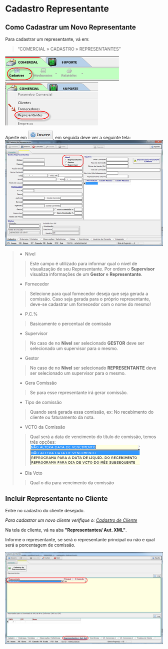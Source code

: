 # Cadastro Representante
## Como Cadastrar um Novo Representante
Para cadastrar um representante, vá em:
> “COMERCIAL » CADASTRO » REPRESENTANTES”

![1](/img/cadastro-representante/1.png)  
![2](/img/cadastro-representante/2.png)  

Aperte em ![12](/img/botoeskm/insere.jpg), em seguida deve ver  a seguinte tela:  
![4](/img/cadastro-representante/repre.jpg)  

> - Nível
>> Este campo é utilizado para informar qual o nível de visualização de seu Representante. Por ordem o **Supervisor** visualiza informações de um **Gestor** e **Representante**.  
> - Fornecedor
>> Selecione para qual fornecedor deseja que seja gerada a comissão. Caso seja gerada para o próprio representante, deve-se cadastrar um fornecedor com o nome do mesmo!
> - P.C.%
>> Basicamente o percentual  de comissão
> - Supervisor
>> No caso de no **Nível** ser selecionado **GESTOR** deve ser selecionado um supervisor para o mesmo.
> - Gestor
>> No caso de no **Nível** ser selecionado **REPRESENTANTE** deve ser selecionado um supervisor para o mesmo.
> - Gera Comissão
>> Se para esse representante irá gerar comissão.
> - Tipo de comissão
>> Quando será gerada essa comissão, ex: No recebimento do cliente ou faturamento da nota.  
> - VCTO da Comissão  
>> Qual será a data de vencimento do título de comissão, temos três opções:  
>> ![5](/img/cadastro-representante/5.png)  
> - Dia Vcto
>> Qual o dia para vencimento da comissão

## Incluir Representante no Cliente  

Entre no cadastro do cliente desejado.  

*Para cadastrar um novo cliente verifique o: [Cadastro de Cliente](/modulos/comercial/cadastro/cadastro-cliente.md)*  

Na tela de cliente, vá na aba **"Representantes/ Aut. XML"**.

Informe o representante, se será o representante principal ou não e qual será a porcentagem de comissão.  

![6](/img/cadastro-representante/reprecliente.jpg)
